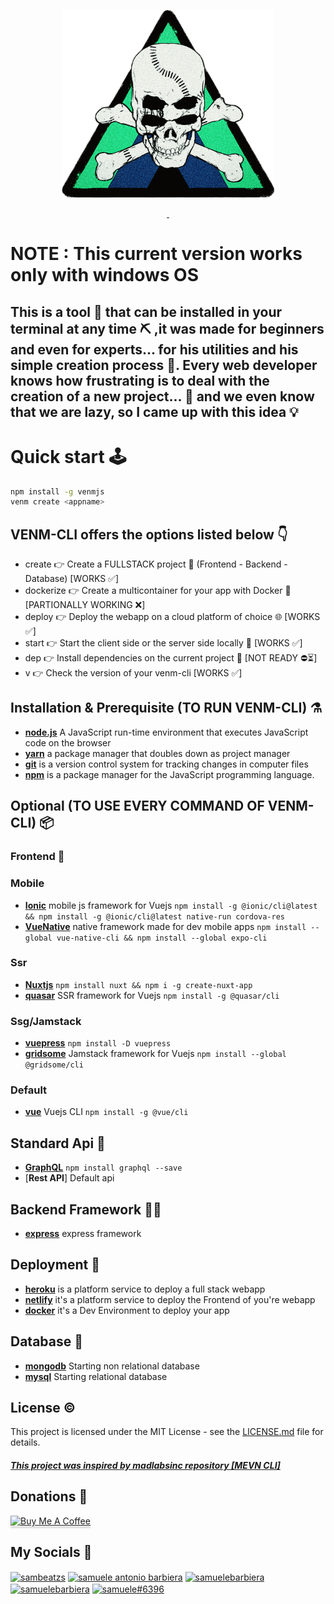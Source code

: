 <p align="center">
<a href="https://samuelebarbiera.github.io/Venm/"><img src="img/logo.png" width="340px" height="300px"/></a>
</p>
<p align="center">
  <a aria-label="License" href="https://github.com/SamueleBarbiera/venm-cli/blob/0.0.2/LICENSE.md">
    <img alt="" src="https://img.shields.io/npm/l/blitz.svg?style=for-the-badge&labelColor=000000&color=blue">
  </a>
  <a aria-label="NPM version" href="https://www.npmjs.com/package/venm-cli">
    <img alt="" src="https://img.shields.io/npm/v/blitz.svg?style=for-the-badge&labelColor=000000&color=E65528">
  </a>
</p>
<h1>NOTE : This current version works only with windows OS</h1>
<h2>
This is a tool 🔧 that can be installed in your terminal at any time ⛏️ ,it was made for beginners and even for experts... for his utilities and his simple creation process 🧨. Every web developer knows how frustrating is to deal with the creation of a new project... 👀 and we even know that we are lazy, so I came up with this idea 💡
</h2>

# Quick start 🕹️

```bash
npm install -g venmjs
venm create <appname>
```

## VENM-CLI offers the options listed below 👇

-   create <appname> 👉 Create a FULLSTACK project 🚀 (Frontend - Backend - Database) [WORKS ✅]
-   dockerize 👉 Create a multicontainer for your app with Docker 🐳 [PARTIONALLY WORKING ❌]
-   deploy 👉 Deploy the webapp on a cloud platform of choice 🌐 [WORKS ✅]
-   start 👉 Start the client side or the server side locally 🏁 [WORKS ✅]
-   dep 👉 Install dependencies on the current project 🧰 [NOT READY ⛔⏳]
-   v 👉 Check the version of your venm-cli [WORKS ✅]

## Installation & Prerequisite (TO RUN VENM-CLI) ⚗️

-   [**node.js**](https://nodejs.org/en/) A JavaScript run-time environment that executes JavaScript code on the browser
-   [**yarn**](https://yarnpkg.com/getting-started/install) a package manager that doubles down as project manager
-   [**git**](https://git-scm.com/) is a version control system for tracking changes in computer files
-   [**npm**](https://www.npmjs.com/) is a package manager for the JavaScript programming language.

## Optional (TO USE EVERY COMMAND OF VENM-CLI) 📦

<h3>Frontend 🎱</h3>
  
### Mobile
-   [**Ionic**](https://quasar.dev/) mobile js framework for Vuejs `npm install -g @ionic/cli@latest && npm install -g @ionic/cli@latest native-run cordova-res` 
-   [**VueNative**](https://vue-native.io/docs/installation.html) native framework made for dev mobile apps `npm install --global vue-native-cli && npm install --global expo-cli`

### Ssr
-   [**Nuxtjs**](https://nuxtjs.org/docs/2.x/get-started/installation) `npm install nuxt && npm i -g create-nuxt-app`
-   [**quasar**](https://quasar.dev/) SSR framework for Vuejs `npm install -g @quasar/cli`

### Ssg/Jamstack
-   [**vuepress**]() `npm install -D vuepress`
-   [**gridsome**](https://gridsome.org/) Jamstack framework for Vuejs `npm install --global @gridsome/cli`

### Default
-   [**vue**](https://cli.vuejs.org/guide/installation.html) Vuejs  CLI `npm install -g @vue/cli`

## Standard Api 🎯
-   [**GraphQL**](https://graphql.org/graphql-js/) `npm install graphql --save`
-   [**Rest API**] Default api 
  
## Backend Framework 👨‍💻
-   [**express**](https://expressjs.com/en/starter/installing.html) express framework

## Deployment 🚧
-   [**heroku**](https://dashboard.heroku.com/) is a platform service to deploy a full stack webapp
-   [**netlify**](https://www.netlify.com/) it's a platform service to deploy the Frontend of you're webapp
-   [**docker**](https://www.docker.com/) it's a Dev Environment to deploy your app

## Database 🧱
-   [**mongodb**](https://www.mongodb.com/) Starting non relational database          
-   [**mysql**](https://www.mysql.com/) Starting relational database
           
## License ©️

This project is licensed under the MIT License - see the [LICENSE.md](LICENSE.md) file for details.
<h5><a href="https://github.com/madlabsinc/mevn-cli">This project was inspired by madlabsinc repository [MEVN CLI]</a></h5>

## Donations 💸
<p align="left">
  <a href="buymeacoffee.com/?via=samueleb" target="_blank">
    <img src="https://www.buymeacoffee.com/assets/img/custom_images/orange_img.png" alt="Buy Me A Coffee" style="height: 41px !important;width: 174px !important;box-shadow: 0px 3px 2px 0px rgba(190, 190, 190, 0.5) !important;-webkit-box-shadow: 0px 3px 2px 0px rgba(190, 190, 190, 0.5) !important;" >
  </a>
</p>

## My Socials 🤳
<p align="left">
<a href="https://twitter.com/sambeatzs" target="blank"><img align="center" src="https://raw.githubusercontent.com/rahuldkjain/github-profile-readme-generator/master/src/images/icons/Social/twitter.svg" alt="sambeatzs" height="30" width="40" /></a>
<a href="https://www.linkedin.com/in/samuele-antonio-barbiera-bb023320b/" target="blank"><img align="center" src="https://raw.githubusercontent.com/rahuldkjain/github-profile-readme-generator/master/src/images/icons/Social/linked-in-alt.svg" alt="samuele antonio barbiera" height="30" width="40" /></a>
<a href="https://stackoverflow.com/users/16105959" target="blank"><img align="center" src="https://raw.githubusercontent.com/rahuldkjain/github-profile-readme-generator/master/src/images/icons/Social/stack-overflow.svg" alt="samuelebarbiera" height="30" width="40" /></a>
<a href="https://instagram.com/samuelebarbiera" target="blank"><img align="center" src="https://raw.githubusercontent.com/rahuldkjain/github-profile-readme-generator/master/src/images/icons/Social/instagram.svg" alt="samuelebarbiera" height="30" width="40" /></a>
<a href="https://discord.gg/CBsUJtk2" target="blank"><img align="center" src="https://raw.githubusercontent.com/rahuldkjain/github-profile-readme-generator/master/src/images/icons/Social/discord.svg" alt="samuele#6396" height="30" width="40" /></a>
</p>
